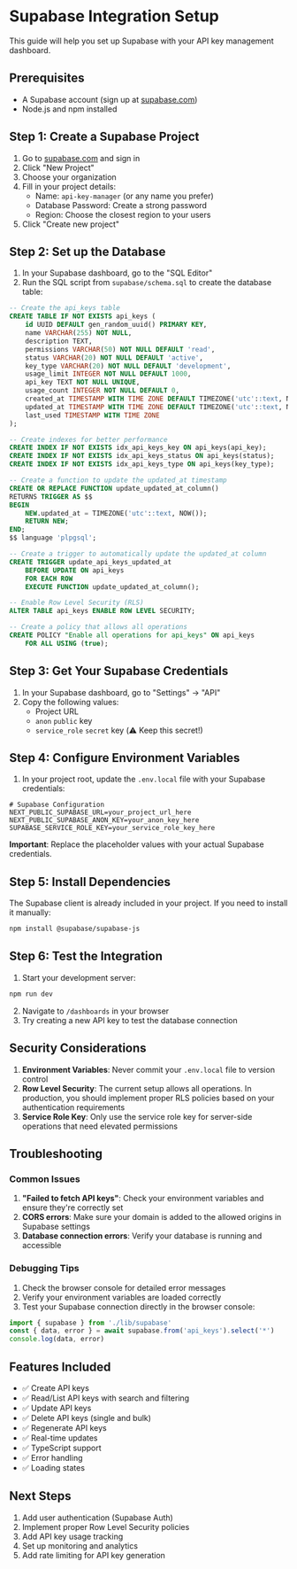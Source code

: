 # Supabase Integration Setup

This guide will help you set up Supabase with your API key management dashboard.

## Prerequisites

- A Supabase account (sign up at [supabase.com](https://supabase.com))
- Node.js and npm installed

## Step 1: Create a Supabase Project

1. Go to [supabase.com](https://supabase.com) and sign in
2. Click "New Project"
3. Choose your organization
4. Fill in your project details:
   - Name: `api-key-manager` (or any name you prefer)
   - Database Password: Create a strong password
   - Region: Choose the closest region to your users
5. Click "Create new project"

## Step 2: Set up the Database

1. In your Supabase dashboard, go to the "SQL Editor"
2. Run the SQL script from `supabase/schema.sql` to create the database table:

```sql
-- Create the api_keys table
CREATE TABLE IF NOT EXISTS api_keys (
    id UUID DEFAULT gen_random_uuid() PRIMARY KEY,
    name VARCHAR(255) NOT NULL,
    description TEXT,
    permissions VARCHAR(50) NOT NULL DEFAULT 'read',
    status VARCHAR(20) NOT NULL DEFAULT 'active',
    key_type VARCHAR(20) NOT NULL DEFAULT 'development',
    usage_limit INTEGER NOT NULL DEFAULT 1000,
    api_key TEXT NOT NULL UNIQUE,
    usage_count INTEGER NOT NULL DEFAULT 0,
    created_at TIMESTAMP WITH TIME ZONE DEFAULT TIMEZONE('utc'::text, NOW()) NOT NULL,
    updated_at TIMESTAMP WITH TIME ZONE DEFAULT TIMEZONE('utc'::text, NOW()) NOT NULL,
    last_used TIMESTAMP WITH TIME ZONE
);

-- Create indexes for better performance
CREATE INDEX IF NOT EXISTS idx_api_keys_key ON api_keys(api_key);
CREATE INDEX IF NOT EXISTS idx_api_keys_status ON api_keys(status);
CREATE INDEX IF NOT EXISTS idx_api_keys_type ON api_keys(key_type);

-- Create a function to update the updated_at timestamp
CREATE OR REPLACE FUNCTION update_updated_at_column()
RETURNS TRIGGER AS $$
BEGIN
    NEW.updated_at = TIMEZONE('utc'::text, NOW());
    RETURN NEW;
END;
$$ language 'plpgsql';

-- Create a trigger to automatically update the updated_at column
CREATE TRIGGER update_api_keys_updated_at 
    BEFORE UPDATE ON api_keys 
    FOR EACH ROW 
    EXECUTE FUNCTION update_updated_at_column();

-- Enable Row Level Security (RLS)
ALTER TABLE api_keys ENABLE ROW LEVEL SECURITY;

-- Create a policy that allows all operations
CREATE POLICY "Enable all operations for api_keys" ON api_keys
    FOR ALL USING (true);
```

## Step 3: Get Your Supabase Credentials

1. In your Supabase dashboard, go to "Settings" → "API"
2. Copy the following values:
   - Project URL
   - `anon` `public` key
   - `service_role` `secret` key (⚠️ Keep this secret!)

## Step 4: Configure Environment Variables

1. In your project root, update the `.env.local` file with your Supabase credentials:

```env
# Supabase Configuration
NEXT_PUBLIC_SUPABASE_URL=your_project_url_here
NEXT_PUBLIC_SUPABASE_ANON_KEY=your_anon_key_here
SUPABASE_SERVICE_ROLE_KEY=your_service_role_key_here
```

**Important**: Replace the placeholder values with your actual Supabase credentials.

## Step 5: Install Dependencies

The Supabase client is already included in your project. If you need to install it manually:

```bash
npm install @supabase/supabase-js
```

## Step 6: Test the Integration

1. Start your development server:
```bash
npm run dev
```

2. Navigate to `/dashboards` in your browser
3. Try creating a new API key to test the database connection

## Security Considerations

1. **Environment Variables**: Never commit your `.env.local` file to version control
2. **Row Level Security**: The current setup allows all operations. In production, you should implement proper RLS policies based on your authentication requirements
3. **Service Role Key**: Only use the service role key for server-side operations that need elevated permissions

## Troubleshooting

### Common Issues

1. **"Failed to fetch API keys"**: Check your environment variables and ensure they're correctly set
2. **CORS errors**: Make sure your domain is added to the allowed origins in Supabase settings
3. **Database connection errors**: Verify your database is running and accessible

### Debugging Tips

1. Check the browser console for detailed error messages
2. Verify your environment variables are loaded correctly
3. Test your Supabase connection directly in the browser console:

```javascript
import { supabase } from './lib/supabase'
const { data, error } = await supabase.from('api_keys').select('*')
console.log(data, error)
```

## Features Included

- ✅ Create API keys
- ✅ Read/List API keys with search and filtering
- ✅ Update API keys
- ✅ Delete API keys (single and bulk)
- ✅ Regenerate API keys
- ✅ Real-time updates
- ✅ TypeScript support
- ✅ Error handling
- ✅ Loading states

## Next Steps

1. Add user authentication (Supabase Auth)
2. Implement proper Row Level Security policies
3. Add API key usage tracking
4. Set up monitoring and analytics
5. Add rate limiting for API key generation 